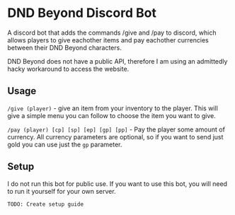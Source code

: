 # DND Beyond Discord Bot

A discord bot that adds the commands /give and /pay to discord, which allows players to give eachother items and pay eachother currencies between their DND Beyond characters.

DND Beyond does not have a public API, therefore I am using an admittedly hacky workaround to access the website.

## Usage

`/give (player)` - give an item from your inventory to the player. This will give a simple menu you can follow to choose the item you want to give.

`/pay (player) [cp] [sp] [ep] [gp] [pp]` - Pay the player some amount of currency. All currency parameters are optional, so if you want to send just gold you can use just the `gp` parameter.

## Setup

I do not run this bot for public use. If you want to use this bot, you will need to run it yourself for your own server. 

`TODO: Create setup guide`

